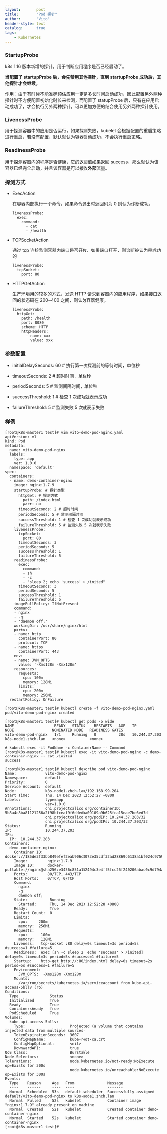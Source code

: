 ```yaml
---
layout:       post
title:        "Pod 探针"
author:       "Vito"
header-style: text
catalog:      true
tags:
    - Kubernetes
---
```



### StartupProbe 

k8s 1.16 版本新增的探针，用于判断应用程序是否已经启动了。

**当配置了 startupProbe 后，会先禁用其他探针，直到 startupProbe 成功后，其他探针才会继续。**

作用：由于有时候不能准确预估应用一定是多长时间启动成功，因此配置另外两种探针时不方便配置初始化时长来检测，而配置了 statupProbe 后，只有在应用启动成功了，才会执行另外两种探针，可以更加方便的结合使用另外两种探针使用。

### LivenessProbe

用于探测容器中的应用是否运行，如果探测失败，kubelet 会根据配置的重启策略进行重启，若没有配置，默认就认为容器启动成功，不会执行重启策略。

### ReadinessProbe

用于探测容器内的程序是否健康，它的返回值如果返回 success，那么就认为该容器已经完全启动，并且该容器是可以接收**外部**流量。

### 探测方式

* ExecAction

  在容器内部执行一个命令，如果命令退出时返回码为 0 则认为诊断成功。

  ```shell
  livenessProbe:
    exec:
      command:
        - cat
        - /health
  ```

* TCPSocketAction

  通过 tcp 连接监测容器内端口是否开放，如果端口打开，则诊断被认为是成功的

  ```shell
  livenessProbe:
    tcpSocket:
      port: 80
  ```

* HTTPGetAction

  生产环境用的较多的方式，发送 HTTP 请求到容器内的应用程序，如果接口返回的状态码在 200~400 之间，则认为容器健康。

  ```shell
  livenessProbe:
    httpGet:
      path: /health
      port: 8080
      scheme: HTTP
      httpHeaders:
        - name: xxx
          value: xxx
  ```
### 参数配置
* initialDelaySeconds: 60  # 执行第一次探测前的等待时间，单位秒  
* timeoutSeconds: 2  # 超时时间，单位秒  

* periodSeconds: 5  # 监测间隔时间，单位秒  

* successThreshold: 1  # 检查 1 次成功就表示成功  

* failureThreshold: 5  # 监测失败 5 次就表示失败  

### 样例
```shell
[root@k8s-master1 test]# vim vito-demo-pod-nginx.yaml
apiVersion: v1
kind: Pod
metadata:
  name: vito-demo-pod-nginx
  labels:
    type: app
    ver: 1.0.0
  namespace: 'default'
spec:
  containers:
  - name: demo-container-nginx
    image: nginx:1.7.9
    startupProbe: # 探针类型 
      httpGet: # 探测方式
        path: /index.html
        port: 80
      timeoutSeconds: 2 # 超时时间
      periodSeconds: 5 # 监测间隔时间
      successThreshold: 1 # 检查 1 次成功就表示成功
      failureThreshold: 5 # 监测失败 5 次就表示失败
    livenessProbe:
      tcpSocket:
        port: 80
      timeoutSeconds: 3
      periodSeconds: 5
      successThreshold: 1
      failureThreshold: 5
    readinessProbe:
      exec:
        command:
        - sh
        - -c
        - "sleep 2; echo 'success' > /inited"
      timeoutSeconds: 3
      periodSeconds: 5
      successThreshold: 1
      failureThreshold: 5
    imagePullPolicy: IfNotPresent
    command:
    - nginx
    - -g
    - 'daemon off;'
    workingDir: /usr/share/nginx/html
    ports:
    - name: http
      containerPort: 80
      protocol: TCP
    - name: https
      containerPort: 443
    env:
    - name: JVM_OPTS
      value: '-Xms128m -Xmx128m'
    resources:
      requests:
        cpu: 100m
        memory: 128Mi
      limits:
        cpu: 200m
        memory: 256Mi
  restartPolicy: OnFailure

```

```shell
[root@k8s-master1 test]# kubectl create -f vito-demo-pod-nginx.yaml 
pod/vito-demo-pod-nginx created

[root@k8s-master1 test]# kubectl get pods -o wide
NAME                  READY   STATUS    RESTARTS   AGE   IP              NODE                 NOMINATED NODE   READINESS GATES
vito-demo-pod-nginx   1/1     Running   0          28s   10.244.37.203   k8s-node1.zhch.lan   <none>           <none>

# kubectl exec -it PodName -c ContainerName -- Command
[root@k8s-master1 test]# kubectl exec -it vito-demo-pod-nginx -c demo-container-nginx -- cat /inited
success

[root@k8s-master1 test]# kubectl describe pod vito-demo-pod-nginx
Name:             vito-demo-pod-nginx
Namespace:        default
Priority:         0
Service Account:  default
Node:             k8s-node1.zhch.lan/192.168.99.204
Start Time:       Thu, 14 Dec 2023 12:52:27 +0800
Labels:           type=app
                  ver=1.0.0
Annotations:      cni.projectcalico.org/containerID: 5b8a4c8ba81121256a2f98bfceaf9f6ddedba09109a9b625fca15eae7be6ed7d
                  cni.projectcalico.org/podIP: 10.244.37.203/32
                  cni.projectcalico.org/podIPs: 10.244.37.203/32
Status:           Running
IP:               10.244.37.203
IPs:
  IP:  10.244.37.203
Containers:
  demo-container-nginx:
    Container ID:  docker://185de3f33bb849efef2eab906c8073e35cdf32ad28869c6138a1bf024c975997
    Image:         nginx:1.7.9
    Image ID:      docker-pullable://nginx@sha256:e3456c851a152494c3e4ff5fcc26f240206abac0c9d794affb40e0714846c451
    Ports:         80/TCP, 443/TCP
    Host Ports:    0/TCP, 0/TCP
    Command:
      nginx
      -g
      daemon off;
    State:          Running
      Started:      Thu, 14 Dec 2023 12:52:28 +0800
    Ready:          True
    Restart Count:  0
    Limits:
      cpu:     200m
      memory:  256Mi
    Requests:
      cpu:      100m
      memory:   128Mi
    Liveness:   tcp-socket :80 delay=0s timeout=3s period=5s #success=1 #failure=5
    Readiness:  exec [sh -c sleep 2; echo 'success' > /inited] delay=0s timeout=3s period=5s #success=1 #failure=5
    Startup:    http-get http://:80/index.html delay=0s timeout=2s period=5s #success=1 #failure=5
    Environment:
      JVM_OPTS:  -Xms128m -Xmx128m
    Mounts:
      /var/run/secrets/kubernetes.io/serviceaccount from kube-api-access-5bllv (ro)
Conditions:
  Type              Status
  Initialized       True 
  Ready             True 
  ContainersReady   True 
  PodScheduled      True 
Volumes:
  kube-api-access-5bllv:
    Type:                    Projected (a volume that contains injected data from multiple sources)
    TokenExpirationSeconds:  3607
    ConfigMapName:           kube-root-ca.crt
    ConfigMapOptional:       <nil>
    DownwardAPI:             true
QoS Class:                   Burstable
Node-Selectors:              <none>
Tolerations:                 node.kubernetes.io/not-ready:NoExecute op=Exists for 300s
                             node.kubernetes.io/unreachable:NoExecute op=Exists for 300s
Events:
  Type    Reason     Age   From               Message
  ----    ------     ----  ----               -------
  Normal  Scheduled  53s   default-scheduler  Successfully assigned default/vito-demo-pod-nginx to k8s-node1.zhch.lan
  Normal  Pulled     52s   kubelet            Container image "nginx:1.7.9" already present on machine
  Normal  Created    52s   kubelet            Created container demo-container-nginx
  Normal  Started    52s   kubelet            Started container demo-container-nginx
[root@k8s-master1 test]# 

```

